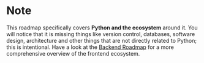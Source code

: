# Note

This roadmap specifically covers **Python and the ecosystem** around it. You will notice that it is missing things like version control, databases, software design, architecture and other things that are not directly related to Python; this is intentional. Have a look at the [Backend Roadmap](/backend/) for a more comprehensive overview of the frontend ecosystem.

